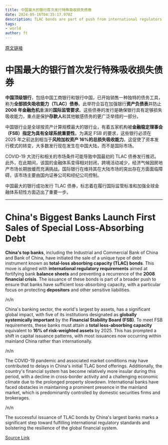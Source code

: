 ```yaml
---
title: 中国最大的银行首次发行特殊吸收损失债券
date: 2024-05-16T04:35:17.970Z
description: TLAC bonds are part of push from international regulators to shore up balance sheets
tags: 
- world
author: ft
---
```


[原文链接](https://ft.com/content/208d391b-3db0-4a64-9529-25aa4dfffa28)

# 中国最大的银行首次发行特殊吸收损失债券 

**中国顶级银行**，包括中国工商银行和银行中国，已开始销售一种独特的债务工具，称为**全部损失吸收能力（TLAC）债券**。此举符合旨在加强银行**资产负债表**并防止**2008 年金融危机**重演的**国际监管要求**。这些债券的发行是确保银行具有足够损失吸收能力，重点是保护**存款人**和其他敏感债务的更广泛举措的一部分。 

中国银行业是全球按资产计算规模最大的银行业，有着五家机构被**金融稳定理事会（FSB）**指定为**具有全球系统重要性**。为满足 FSB 的要求，这些银行必须在 2025 年之前达到相当于**风险加权资产 16%**的**总损失吸收能力**。这促使了资本发行模式的转变，大多数发行现在发生在中国大陆，而不是国际市场。 

COVID-19 大流行和相关的市场条件可能导致中国最初的 TLAC 债券发行推迟。此外，在此期间，该国的金融体系变得相对封闭，跨境活动减少，经济气候因房地产市场长期放缓而充满挑战。国际银行在维持其在大陆市场的突出存在方面面临障碍，该市场主要由国内证券公司和经纪公司控制。 

中国最大的银行成功发行 TLAC 债券，标志着在履行国际监管标准和加强全球金融体系韧性方面迈出了重要一步。

---

# China's Biggest Banks Launch First Sales of Special Loss-Absorbing Debt 

**China's top banks**, including the Industrial and Commercial Bank of China and Bank of China, have initiated the sale of a unique type of debt instrument known as **total-loss absorbing capacity (TLAC) bonds**. This move is aligned with **international regulatory requirements** aimed at fortifying bank **balance sheets** and preventing a recurrence of the **2008 financial crisis**. The issuance of these bonds is part of a broader push to ensure that banks have sufficient loss-absorbing capacity, with a particular focus on protecting **depositors** and other sensitive liabilities. 

/n/n

China's banking sector, the world's largest by assets, has a significant global impact, with five of its institutions designated as **globally systemically important** by the **Financial Stability Board (FSB)**. To meet FSB requirements, these banks must attain a **total loss-absorbing capacity** equivalent to **16% of risk-weighted assets** by 2025. This has prompted a shift in capital issuance patterns, with most issuances now occurring within mainland China rather than internationally. 

/n/n

The COVID-19 pandemic and associated market conditions may have contributed to delays in China's initial TLAC bond offerings. Additionally, the country's financial system has become relatively more insular during this period, with a decline in cross-border activity and a challenging economic climate due to the prolonged property slowdown. International banks have faced obstacles in maintaining a prominent presence in the mainland market, which is predominantly controlled by domestic securities firms and brokerages. 

/n/n

The successful issuance of TLAC bonds by China's largest banks marks a significant step toward fulfilling international regulatory standards and bolstering the resilience of the global financial system.

[Source Link](https://ft.com/content/208d391b-3db0-4a64-9529-25aa4dfffa28)


